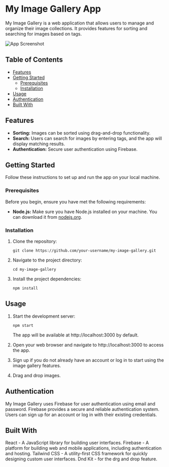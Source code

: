 # My Image Gallery App

My Image Gallery is a web application that allows users to manage and organize their image collections. It provides features for sorting and searching for images based on tags.

![App Screenshot](screenshot.png)

## Table of Contents

- [Features](#features)
- [Getting Started](#getting-started)
  - [Prerequisites](#prerequisites)
  - [Installation](#installation)
- [Usage](#usage)
- [Authentication](#authentication)
- [Built With](#built-with)

## Features

- **Sorting:** Images can be sorted using drag-and-drop functionality.
- **Search:** Users can search for images by entering tags, and the app will display matching results.
- **Authentication:** Secure user authentication using Firebase.

## Getting Started

Follow these instructions to set up and run the app on your local machine.

### Prerequisites

Before you begin, ensure you have met the following requirements:

- **Node.js:** Make sure you have Node.js installed on your machine. You can download it from [nodejs.org](https://nodejs.org/).

### Installation

1. Clone the repository:

   ```shell
   git clone https://github.com/your-username/my-image-gallery.git
   ```

2. Navigate to the project directory:

   ```shell
   cd my-image-gallery
   ```

3. Install the project dependencies:

   ```shell
   npm install
   ```

## Usage

1. Start the development server:

   ```shell
   npm start
   ```

   The app will be available at http://localhost:3000 by default.

2. Open your web browser and navigate to http://localhost:3000 to access the app.

3. Sign up if you do not already have an account or log in to start using the image gallery features.

4. Drag and drop images.

## Authentication

My Image Gallery uses Firebase for user authentication using email and password. Firebase provides a secure and reliable authentication system. Users can sign up for an account or log in with their existing credentials.

## Built With

React - A JavaScript library for building user interfaces.
Firebase - A platform for building web and mobile applications, including authentication and hosting.
Tailwind CSS - A utility-first CSS framework for quickly designing custom user interfaces.
Dnd Kit - for the drg and drop feature.
